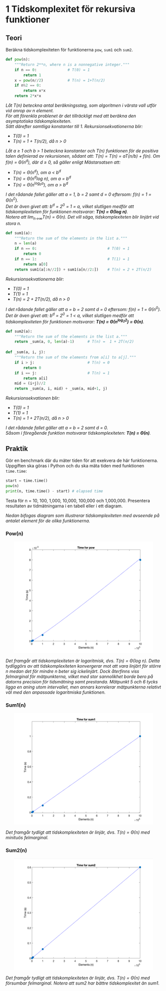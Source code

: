 # 1 Tidskomplexitet för rekursiva funktioner
## Teori 
Beräkna tidskomplexiteten för funktionerna `pow`, `sum1` och `sum2`. 
```python
def pow(n):
	"""Return 2**n, where n is a nonnegative integer."""
	if n == 0:              # T(0) = 1
		return 1                 
	x = pow(n//2)           # T(n) = 1+T(n/2)
	if n%2 == 0:
		return x*x
	return 2*x*x
```
*Låt T(n) beteckna antal beräkningssteg, som algoritmen i värsta vall utför vid anrop av n element.* </br>
*För att förenkla problenet är det tillräckligt med att beräkna den asymptotiska tidskomplexiteten.* </br>
*Sätt därefter samtliga konstanter till 1. Rekursionsekvationerna blir:*
- *T(0) = 1*
- *T(n) = 1 + T(n/2), då n > 0* </br>

*Låt a ≥ 1 och b > 1 beteckna konstanter och T(n) funktionen för de positiva talen definierad av rekursionen, 
sådant att: T(n) = T(n) = aT(n/b) + f(n). Om f(n) = Θ(n<sup>d</sup>), där d ≥ 0, så gäller enligt Mästarsatsen att:*

- *T(n) = Θ(n<sup>d</sup>), om a < b<sup>d</sup>*
- *T(n) = Θ(n<sup>d</sup>log n), om a = b<sup>d</sup>*
- *T(n) = Θ(n<sup>log<sub>b</sub>a</sup>), om a > b<sup>d</sup>* 

*I det rådande fallet gäller att a = 1, b = 2 samt d = 0 eftersom: f(n) = 1 = 
Θ(n<sup>0</sup>).* </br>
*Det är även givet att: b<sup>d</sup> = 2<sup>0</sup> = 1 = a, vilket slutligen medför att tidskomplexiteten för funktionen motsvarar: **T(n) = Θ(log n)**.* </br>
*Notera att lim<sub>n->∞</sub>T(n) = Θ(n). Det vill säga, tidskomplexiteten blir linjärt vid stora n.*
```python
def sum1(a):
	"""Return the sum of the elements in the list a."""
	n = len(a)
	if n == 0:                                # T(0) = 1
		return 0
	if n == 1:                                # T(1) = 1
		return a[0]
	return sum1(a[:n//2]) + sum1(a[n//2:])    # T(n) = 2 + 2T(n/2)
```
*Rekursionsekvationerna blir:*
- *T(0) = 1*
- *T(1) = 1*
- *T(n) = 2 + 2T(n/2), då n > 0* </br>

*I det rådande fallet gäller att a = b = 2 samt d = 0 eftersom: f(n) = 1 = 
Θ(n<sup>0</sup>).* </br> 
*Det är även givet att: b<sup>d</sup> = 2<sup>0</sup> = 1 < a, vilket slutligen medför att tidskomplexiteten för funktionen motsvarar:
**T(n) = Θ(n<sup>log<sub>2</sub>2</sup>) = Θ(n)**.* </br> 

```python
def sum2(a):
	"""Return the sum of the elements in the list a."""
	return _sum(a, 0, len(a)-1)      # T(n) =  1 + 2T(n/2)

def _sum(a, i, j):
	"""Return the sum of the elements from a[i] to a[j]."""
	if i > j:                        # T(n) = 0 
		return 0
	if i == j:                       # T(n) = 1
		return a[i]
	mid = (i+j)//2
	return _sum(a, i, mid) + _sum(a, mid+1, j)
```

*Rekursionsekvationen blir:*
- *T(0) = 1*
- *T(1) = 1*
- *T(n) = 1 + 2T(n/2), då n > 0* </br>

*I det rådande fallet gäller att a = b = 2 samt d = 0.*</br>
*Såsom i föregående funktion motsvarar tidskomplexiteten: **T(n) = Θ(n)**.* 

## Praktik
Gör en benchmark där du mäter tiden för att exekvera de här funktionerna. Uppgiften ska göras i Python och du ska mäta tiden med funktionen `time.time`:

```python
start = time.time()
pow(n)
print(n, time.time() - start) # elapsed time
```
Testa för n = 10, 100, 1,000, 10,000, 100,000 och 1,000,000. Presentera resultaten av tidmätningarna i en tabell eller i ett diagram.

*Nedan bifogas diagram som illustrerar tidskomplexiteten med avseende på antalet element för de olika funktionerna.*
### Pow(n)
<p align="center">
  <img width="450" height="360" src="https://github.com/raymondw99/DD1327/blob/master/ovn4/Images/pow.png">
</p>

*Det framgår att tidskomplexiteten är logaritmisk, dvs. T(n) = Θ(log n). Detta tydliggörs av att tidskomplexiteten konvergerar mot att vara linjärt för större n medan det för mindre n beter sig ickelinjärt. Dock återfinns viss felmarginal för mätpunkterna, vilket med stor sannolikhet borde bero på datorns precision för tidsmätning samt prestanda. Mätpunkt 5 och 6 tycks ligga en aning utom intervallet, men annars korrelerar mätpunkterna relativt väl med den anpassade logaritmiska funktionen.*

### Sum1(n)
<p align="center">
  <img width="450" height="360" src="https://github.com/raymondw99/DD1327/blob/master/ovn4/Images/sum1.png">
</p>

*Det framgår tydligt att tidskomplexiteten är linjär, dvs. T(n) = Θ(n) med minituös felmarginal.*

### Sum2(n)
<p align="center">
  <img width="450" height="360" src="https://github.com/raymondw99/DD1327/blob/master/ovn4/Images/sum2.png">
</p>

*Det framgår tydligt att tidskomplexiteten är linjär, dvs. T(n) = Θ(n) med försumbar felmarginal. Notera att sum2 har bättre tidskomplexitet än sum1.*
